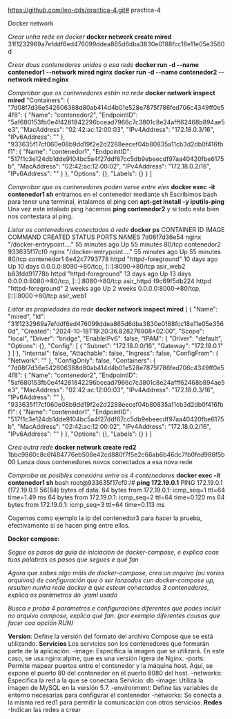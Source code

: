 https://github.com/leo-dds/practica-4.git# practica-4

Docker network

_Crear unha rede en docker_
 **docker network create mired**
31f1232969a7efddf6ed476099ddea865d6dba3830e0188fcc18e11e05e3560d

_Crear dous contenedores unidos a esa rede_
**docker run -d --name contenedor1 --network mired nginx**
**docker run -d --name contenedor2 --network mired nginx**

_Comprobar que os contenedores están na rede_
**docker network inspect mired**
"Containers": {
            "7d08f7d36e542606388d80ab414d4b01e528e7875f786fed706c4349ff0e54f8": {
                "Name": "contenedor2",
                "EndpointID": "5af680153fb0e4f4281842296bcead7966c7c3801c8e24afff62468b894ae5e3",
                "MacAddress": "02:42:ac:12:00:03",
                "IPv4Address": "172.18.0.3/16",
                "IPv6Address": ""
            },
            "933635f17cf060e08b9dd19f2e2d2288eecef04b80835a11cb3d2db0f416fbf1": {
                "Name": "contenedor1",
                "EndpointID": "517f1c3e124db1dde9104bc5a4f27ddf67cc5db9ebeecdf97aa40420fbe6175b",
                "MacAddress": "02:42:ac:12:00:02",
                "IPv4Address": "172.18.0.2/16",
                "IPv6Address": ""
            }
        },
        "Options": {},
        "Labels": {}
    }
]


_Comprobar que os contenedores poden verse entre eles_
**docker exec -it contenedor1 sh** entramos en el contenedor mediante sh 
Escribimos bash para tener una terminal, intalamos el ping con **apt-get install -y iputils-ping**
Una vez este intalado ping hacemos **ping contenedor2** y si todo esta bien nos contestara al ping.

_Listar os contenedores conectados á rede_
**docker ps**
CONTAINER ID   IMAGE     COMMAND                  CREATED          STATUS          PORTS                                     NAMES
7d08f7d36e54   nginx     "/docker-entrypoint.…"   55 minutes ago   Up 55 minutes   80/tcp                                    contenedor2
933635f17cf0   nginx     "/docker-entrypoint.…"   55 minutes ago   Up 55 minutes   80/tcp                                    contenedor1
6e42c7793778   httpd     "httpd-foreground"       10 days ago      Up 10 days      0.0.0.0:8090->80/tcp, [::]:8090->80/tcp   asir_web2
b83fdd91778b   httpd     "httpd-foreground"       13 days ago      Up 13 days      0.0.0.0:8080->80/tcp, [::]:8080->80/tcp   asir_httpd
f9c69f5db224   httpd     "httpd-foreground"       2 weeks ago      Up 2 weeks      0.0.0.0:8000->80/tcp, [::]:8000->80/tcp   asir_web1

_Listar as propiedades da rede_
 **docker network inspect mired**
[
    {
        "Name": "mired",
        "Id": "31f1232969a7efddf6ed476099ddea865d6dba3830e0188fcc18e11e05e3560d",
        "Created": "2024-10-18T19:20:36.828276908+02:00",
        "Scope": "local",
        "Driver": "bridge",
        "EnableIPv6": false,
        "IPAM": {
            "Driver": "default",
            "Options": {},
            "Config": [
                {
                    "Subnet": "172.18.0.0/16",
                    "Gateway": "172.18.0.1"
                }
            ]
        },
        "Internal": false,
        "Attachable": false,
        "Ingress": false,
        "ConfigFrom": {
            "Network": ""
        },
        "ConfigOnly": false,
        "Containers": {
            "7d08f7d36e542606388d80ab414d4b01e528e7875f786fed706c4349ff0e54f8": {
                "Name": "contenedor2",
                "EndpointID": "5af680153fb0e4f4281842296bcead7966c7c3801c8e24afff62468b894ae5e3",
                "MacAddress": "02:42:ac:12:00:03",
                "IPv4Address": "172.18.0.3/16",
                "IPv6Address": ""
            },
            "933635f17cf060e08b9dd19f2e2d2288eecef04b80835a11cb3d2db0f416fbf1": {
                "Name": "contenedor1",
                "EndpointID": "517f1c3e124db1dde9104bc5a4f27ddf67cc5db9ebeecdf97aa40420fbe6175b",
                "MacAddress": "02:42:ac:12:00:02",
                "IPv4Address": "172.18.0.2/16",
                "IPv6Address": ""
            }
        },
        "Options": {},
        "Labels": {}
    }
]

_Crea outra rede_
**docker network create red2**
1bbc9860c8c6f484776eb508e42cd880f7f5e2c66ab6b46dc7fb0fed986f5b00
Lanza dous contenedores novos conectados a esa nova rede

_Comproba as posibles conexións entre os 4 contenedores_
**docker exec -it contenedor1 sh**
bash
root@933635f17cf0:/# **ping 172.19.0.1**
PING 172.19.0.1 (172.19.0.1) 56(84) bytes of data.
64 bytes from 172.19.0.1: icmp_seq=1 ttl=64 time=1.49 ms
64 bytes from 172.19.0.1: icmp_seq=2 ttl=64 time=0.120 ms
64 bytes from 172.19.0.1: icmp_seq=3 ttl=64 time=0.113 ms

Cogemos como ejemplo la ip del contenedor3 para hacer la prueba, efectivamente si se hacen ping entre ellos.

**Docker compose:**

_Segue os pasos da guía de iniciación de docker-compose, e explica coas túas palabras os pasos que segues e qué fan_

_Agora que sabes algo máis de docker-compose, crea un arquivo (ou varios arquivos) de configuración que ó ser lanzados cun docker-compose up, resulten nunha rede docker á que estean conectados 3 contenedores, explica os parámetros do .yaml usado_

_Busca e proba 4 parámetros e configuracións diferentes que podes incluir no arquivo compose, explica qué fan. (por exemplo diferentes cousas que facer coa opción RUN)_

**Version**: Define la versión del formato del archivo Compose que se está utilizando.
**Servicios**
Los servicios son los contenedores que formarán parte de la aplicación.
            -image: Especifica la imagen que se utilizará. En este caso, se usa nginx:alpine, que es una
            versión ligera de Nginx.
            -ports: Permite mapear puertos entre el contenedor y la máquina host. Aquí, se expone el
            puerto 80 del contenedor en el puerto 8080 del host.
            -networks: Especifica la red a la que se conectara
            Servicio: db
            -image: Utiliza la imagen de MySQL en la versión 5.7.
            -environment: Define las variables de entorno necesarias para configurar el contenedor
            -networks: Se conecta a la misma red red1 para permitir la comunicación con otros
            servicios.
**Redes**
-Indican las redes a crear


